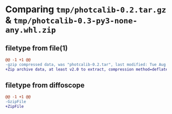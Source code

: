 # Comparing `tmp/photcalib-0.2.tar.gz` & `tmp/photcalib-0.3-py3-none-any.whl.zip`

## filetype from file(1)

```diff
@@ -1 +1 @@
-gzip compressed data, was "photcalib-0.2.tar", last modified: Tue Aug  1 14:11:47 2023, max compression
+Zip archive data, at least v2.0 to extract, compression method=deflate
```

## filetype from diffoscope

```diff
@@ -1 +1 @@
-GzipFile
+ZipFile
```

